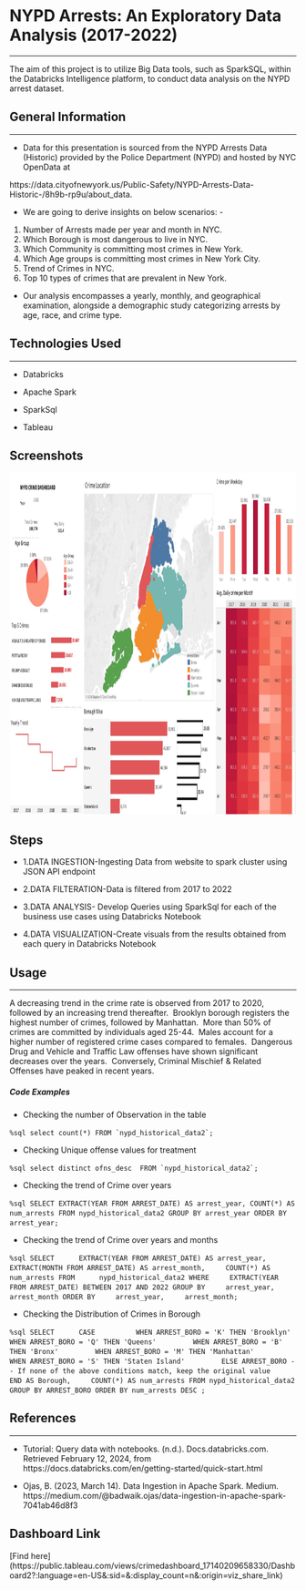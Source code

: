 <h1>NYPD Arrests: An Exploratory Data Analysis (2017-2022)</h1>
<hr><p>The aim of this project is to utilize Big Data tools, such as SparkSQL, within the Databricks Intelligence platform, to conduct data analysis on the NYPD arrest dataset.</p><h2>General Information</h2>
<hr><ul>
<li>Data for this presentation is sourced from the NYPD Arrests Data (Historic) provided by the Police Department (NYPD) and hosted by NYC OpenData at</li>
</ul>
<p>https://data.cityofnewyork.us/Public-Safety/NYPD-Arrests-Data-Historic-/8h9b-rp9u/about_data.</p><ul>
<li>We are going to derive insights on below scenarios: -</li>
</ul>
<ol>
<li>Number of Arrests made per year and month in NYC.</li>
<li>Which Borough is most dangerous to live in NYC.</li>
<li>Which Community is committing most crimes in New York.</li>
<li>Which Age groups is committing most crimes in New York City.</li>
<li>Trend of Crimes in NYC.</li>
<li>Top 10 types of crimes that are prevalent in New York.</li>
</ol><ul>
<li>Our analysis encompasses a yearly, monthly, and geographical examination, alongside a demographic study categorizing arrests by age, race, and crime type.</li>
</ul><h2>Technologies Used</h2>
<hr><ul>
<li>Databricks</li>
</ul><ul>
<li>Apache Spark</li>
</ul><ul>
<li>SparkSql</li>
</ul><ul>
<li>Tableau</li>
</ul><h2>Screenshots</h2>
<img src="https://github.com/sana1410/NYPD-Arrest-Data-Year-to-Date/blob/e352ec6dcfacf3ff4efb75256fb5e60c98b8a97f/Image/Dashboard%202.jpg" alt="Crime Dashboard" width="1100" height="600">
<h2>Steps</h2><ul>
<li>1.DATA INGESTION-Ingesting Data from website to spark cluster using JSON API endpoint</li>
</ul><ul>
<li>2.DATA FILTERATION-Data is filtered from 2017 to 2022</li>
</ul><ul>
<li>3.DATA ANALYSIS- Develop Queries using SparkSql for each of the business use cases using Databricks Notebook</li>
</ul><ul>
<li>4.DATA VISUALIZATION-Create visuals from the results obtained from each query in Databricks Notebook</li>
</ul><h2>Usage</h2>
<hr><p>A decreasing trend in the crime rate is observed from 2017 to 2020, followed by an increasing trend thereafter.&nbsp;
Brooklyn borough registers the highest number of crimes, followed by Manhattan.&nbsp;
More than 50% of crimes are committed by individuals aged 25-44.&nbsp;
Males account for a higher number of registered crime cases compared to females.&nbsp;
Dangerous Drug and Vehicle and Traffic Law offenses have shown significant decreases over the years.&nbsp;
Conversely, Criminal Mischief &amp; Related Offenses have peaked in recent years.&nbsp;</p><h5>Code Examples</h5><ul>
<li>Checking the number of Observation in the table</li>
</ul><p><code>%sql select count(*) FROM `nypd_historical_data2`;</code></p><ul>
<li>Checking Unique offense values for treatment</li>
</ul><p><code>%sql select distinct ofns_desc  FROM `nypd_historical_data2`; </code></p><ul>
<li>Checking the trend of Crime over years</li>
</ul><p><code>%sql SELECT EXTRACT(YEAR FROM ARREST_DATE) AS arrest_year, COUNT(*) AS num_arrests FROM nypd_historical_data2 GROUP BY arrest_year ORDER BY arrest_year;</code></p><ul>
<li>Checking the trend of Crime over years and months</li>
</ul><p><code>%sql SELECT      EXTRACT(YEAR FROM ARREST_DATE) AS arrest_year,     EXTRACT(MONTH FROM ARREST_DATE) AS arrest_month,     COUNT(*) AS num_arrests FROM      nypd_historical_data2 WHERE     EXTRACT(YEAR FROM ARREST_DATE) BETWEEN 2017 AND 2022 GROUP BY     arrest_year,     arrest_month ORDER BY     arrest_year,     arrest_month;</code></p><ul>
<li>Checking the Distribution  of Crimes in Borough</li>
</ul><p><code>%sql SELECT      CASE          WHEN ARREST_BORO = 'K' THEN 'Brooklyn'         WHEN ARREST_BORO = 'Q' THEN 'Queens'         WHEN ARREST_BORO = 'B' THEN 'Bronx'         WHEN ARREST_BORO = 'M' THEN 'Manhattan'         WHEN ARREST_BORO = 'S' THEN 'Staten Island'         ELSE ARREST_BORO -- If none of the above conditions match, keep the original value     END AS Borough,     COUNT(*) AS num_arrests FROM nypd_historical_data2 GROUP BY ARREST_BORO ORDER BY num_arrests DESC ;</code></p><h2>References</h2>
<hr><ul>
<li>Tutorial: Query data with notebooks. (n.d.). Docs.databricks.com. Retrieved February 12, 2024, from https://docs.databricks.com/en/getting-started/quick-start.html</li>
</ul><ul>
<li>Ojas, B. (2023, March 14). Data Ingestion in Apache Spark. Medium. https://medium.com/@badwaik.ojas/data-ingestion-in-apache-spark-7041ab46d8f3</li>
</ul>
<h2>Dashboard Link</h2>
[Find here](https://public.tableau.com/views/crimedashboard_17140209658330/Dashboard2?:language=en-US&:sid=&:display_count=n&:origin=viz_share_link)


